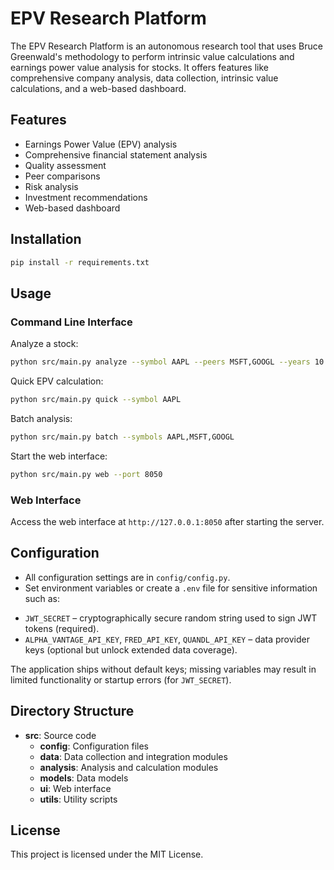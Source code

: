 # EPV Research Platform

The EPV Research Platform is an autonomous research tool that uses Bruce Greenwald's methodology to perform intrinsic value calculations and earnings power value analysis for stocks. It offers features like comprehensive company analysis, data collection, intrinsic value calculations, and a web-based dashboard.

## Features

- Earnings Power Value (EPV) analysis
- Comprehensive financial statement analysis
- Quality assessment
- Peer comparisons
- Risk analysis
- Investment recommendations
- Web-based dashboard

## Installation

```bash
pip install -r requirements.txt
```

## Usage

### Command Line Interface

Analyze a stock:

```bash
python src/main.py analyze --symbol AAPL --peers MSFT,GOOGL --years 10 --export json
```

Quick EPV calculation:

```bash
python src/main.py quick --symbol AAPL
```

Batch analysis:

```bash
python src/main.py batch --symbols AAPL,MSFT,GOOGL
```

Start the web interface:

```bash
python src/main.py web --port 8050
```

### Web Interface

Access the web interface at `http://127.0.0.1:8050` after starting the server.

## Configuration

- All configuration settings are in `config/config.py`.
- Set environment variables or create a `.env` file for sensitive information such as:

* `JWT_SECRET` – cryptographically secure random string used to sign JWT tokens (required).
* `ALPHA_VANTAGE_API_KEY`, `FRED_API_KEY`, `QUANDL_API_KEY` – data provider keys (optional but unlock extended data coverage).

The application ships without default keys; missing variables may result in limited functionality or startup errors (for `JWT_SECRET`).

## Directory Structure

- **src**: Source code
  - **config**: Configuration files
  - **data**: Data collection and integration modules
  - **analysis**: Analysis and calculation modules
  - **models**: Data models
  - **ui**: Web interface
  - **utils**: Utility scripts

## License

This project is licensed under the MIT License.
